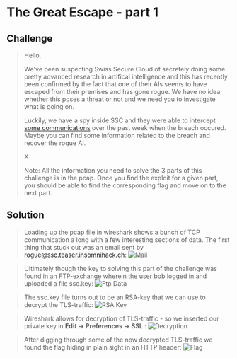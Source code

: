 # The Great Escape - part 1

## Challenge

> Hello,
>
> We've been suspecting Swiss Secure Cloud of secretely doing some pretty advanced research in artifical intelligence and this has recently been confirmed by the fact that one of their AIs seems to have escaped from their premises and has gone rogue. We have no idea whether this poses a threat or not and we need you to investigate what is going on.
>
> Luckily, we have a spy inside SSC and they were able to intercept [some communications](TheGreatEscape-3859f9ed7682e1857aaa4f2bcb5867ea6fe88c74.pcapng) over the past week when the breach occured. Maybe you can find some information related to the breach and recover the rogue AI.
>
> X
>
> Note: All the information you need to solve the 3 parts of this challenge is in the pcap. Once you find the exploit for a given part, you should be able to find the corresponding flag and move on to the next part.

## Solution

>Loading up the pcap file in wireshark shows a bunch of TCP communication a long with a few interesting sections of data. The first thing that stuck out was an email sent by rogue@ssc.teaser.insomnihack.ch:
![Mail](https://github.com/grrr83/Insomni-hack-teaser-2017/blob/master/TheGreatEscape-part1/Mail.png)

>Ultimately though the key to solving this part of the challenge was found in an FTP-exchange wherein the user bob logged in and uploaded a file ssc.key:
![Ftp Data](https://github.com/grrr83/Insomni-hack-teaser-2017/blob/master/TheGreatEscape-part1/FTP.png)

>The ssc.key file turns out to be an RSA-key that we can use to decrypt the TLS-traffic:
![RSA Key](https://github.com/grrr83/Insomni-hack-teaser-2017/blob/master/TheGreatEscape-part1/RSA.png)

>Wireshark allows for decryption of TLS-traffic - so we inserted our private key in **Edit -> Preferences -> SSL** :
![Decryption](https://github.com/grrr83/Insomni-hack-teaser-2017/blob/master/TheGreatEscape-part1/Wireshark.png)

>After digging through some of the now decrypted TLS-traffic we found the flag hiding in plain sight in an HTTP header:
![Flag](https://github.com/grrr83/Insomni-hack-teaser-2017/blob/master/TheGreatEscape-part1/Flag.png)


